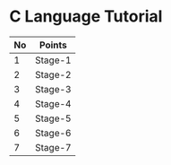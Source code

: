 # C Language Tutorial

| No          |  Points                                                   |
| ------------- | -------------------------------------------------------- |
| 1 | Stage-1 |
| 2 | Stage-2 |
| 3 | Stage-3 |
| 4 | Stage-4 |
| 5 | Stage-5 |
| 6 | Stage-6 |
| 7 | Stage-7 |
